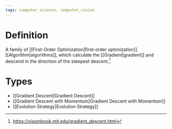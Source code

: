 ```yaml
---
tags: computer_science, computer_vision
---
```


# Definition

A family of [[First-Order Optimization|first-order optimization]] [[Algorithm|algorithms]], which calculate the [[Gradient|gradient]] and descend in the direction of the steepest descent.[^1]

# Types

- [[Gradient Descent|Gradient Descent]]
- [[Gradient Descent with Momentum|Gradient Descent with Momentum]]
- [[Evolution Strategy|Evolution Strategy]]

[^1]: https://visionbook.mit.edu/gradient_descent.html